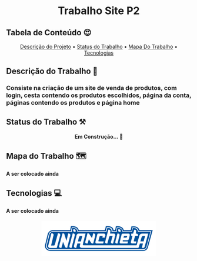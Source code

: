 <h1 align="center">Trabalho Site P2</h1>
<h2 align="left">Tabela de Conteúdo 😍</h2>
<p id="tabelaconteudo" align="center">
<a href="#Descrição do Trabalho">Descrição do Projeto</a> •
<a href="#Status do Trabalho">Status do Trabalho</a> •
<a href="#Mapa Do Trabalho">Mapa Do Trabalho</a> •
<a href="#Tecnologias">Tecnologias</a>
<h2 align="left">Descrição do Trabalho 📘
<h3><p align="left">Consiste na criação de um site de venda de produtos, com login, cesta contendo os produtos escolhidos, página da conta, páginas contendo os produtos e página home</h3>
<h2 align="left">Status do Trabalho ⚒️
<h4 align="center"> Em Construção... 🍆
<h2 align="left"> Mapa do Trabalho 🗺️
<h4><p align="left">A ser colocado ainda</h4> 
<h2 align="left"> Tecnologias 💻
<h4><p align="left">A ser colocado ainda</h4>
<p align="center">
<img width="62%" src="./img/anchieta.png">
</p>
